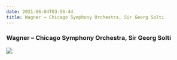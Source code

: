 ```yaml
---
date: 2021-06-04T03-56-44
title: Wagner – Chicago Symphony Orchestra, Sir Georg Solti
---
```

### Wagner – Chicago Symphony Orchestra, Sir Georg Solti
[1]: https://www.discogs.com/release/10244807

![](https://img.discogs.com/5OV2GYprBjC--jF4gl5GBj_MleU=/fit-in/600x607/filters:strip_icc():format(jpeg):mode_rgb():quality(90)/discogs-images/R-10244807-1494036991-2086.jpeg.jpg)
